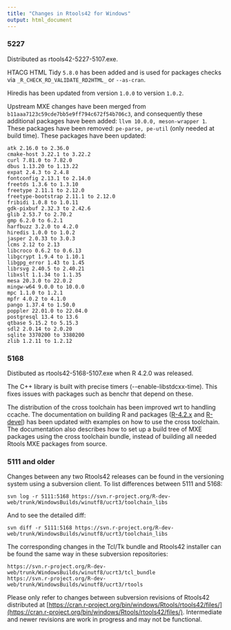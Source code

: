 ```yaml
---
title: "Changes in Rtools42 for Windows"
output: html_document
---
```


### 5227

Distributed as rtools42-5227-5107.exe.

HTACG HTML Tidy `5.8.0` has been added and is used for packages checks via
`_R_CHECK_RD_VALIDATE_RD2HTML_` or `--as-cran`.

Hiredis has been updated from version `1.0.0` to version `1.0.2`.

Upstream MXE changes have been merged from
`b11aaa7123c59cde7bb5e9ff794c672f54b706c3`, and consequently these additional
packages have been added: `llvm 10.0.0, meson-wrapper 1`. These packages have
been removed: `pe-parse, pe-util` (only needed at build time). These packages
have been updated:

```
atk 2.16.0 to 2.36.0
cmake-host 3.22.1 to 3.22.2
curl 7.81.0 to 7.82.0
dbus 1.13.20 to 1.13.22
expat 2.4.3 to 2.4.8
fontconfig 2.13.1 to 2.14.0
freetds 1.3.6 to 1.3.10
freetype 2.11.1 to 2.12.0
freetype-bootstrap 2.11.1 to 2.12.0
fribidi 1.0.8 to 1.0.11
gdk-pixbuf 2.32.3 to 2.42.6
glib 2.53.7 to 2.70.2
gmp 6.2.0 to 6.2.1
harfbuzz 3.2.0 to 4.2.0
hiredis 1.0.0 to 1.0.2
jasper 2.0.33 to 3.0.3
lcms 2.12 to 2.13
libcroco 0.6.2 to 0.6.13
libgcrypt 1.9.4 to 1.10.1
libgpg_error 1.43 to 1.45
librsvg 2.40.5 to 2.40.21
libxslt 1.1.34 to 1.1.35
mesa 20.3.0 to 22.0.2
mingw-w64 9.0.0 to 10.0.0
mpc 1.1.0 to 1.2.1
mpfr 4.0.2 to 4.1.0
pango 1.37.4 to 1.50.0
poppler 22.01.0 to 22.04.0
postgresql 13.4 to 13.6
qtbase 5.15.2 to 5.15.3
sdl2 2.0.14 to 2.0.20
sqlite 3370200 to 3380200
zlib 1.2.11 to 1.2.12
```

### 5168

Distibuted as rtools42-5168-5107.exe when R 4.2.0 was released.

The C++ library is built with precise timers (--enable-libstdcxx-time). This
fixes issues with packages such as benchr that depend on these.

The distribution of the cross toolchain has been improved wrt to handling
ccache.  The documentation on building R and packages
([R-4.2.x](https://cran.r-project.org/bin/windows/base/howto-R-4.2.html) and 
[R-devel](https://cran.r-project.org/bin/windows/base/howto-R-devel.html))
has been updated with examples on how to use the cross toolchain.  The
documentation also describes how to set up a build tree of MXE packages
using the cross toolchain bundle, instead of building all needed Rtools MXE
packages from source. 

### 5111 and older

Changes between any two Rtools42 releases can be found in the versioning
system using a subversion client.  To list differences between 5111 and
5168:

```
svn log -r 5111:5168 https://svn.r-project.org/R-dev-web/trunk/WindowsBuilds/winutf8/ucrt3/toolchain_libs
```

And to see the detailed diff:

```
svn diff -r 5111:5168 https://svn.r-project.org/R-dev-web/trunk/WindowsBuilds/winutf8/ucrt3/toolchain_libs
```

The corresponding changes in the Tcl/Tk bundle and Rtools42 installer can be
found the same way in these subversion repositories:

```
https://svn.r-project.org/R-dev-web/trunk/WindowsBuilds/winutf8/ucrt3/tcl_bundle
https://svn.r-project.org/R-dev-web/trunk/WindowsBuilds/winutf8/ucrt3/rtools
```

Please only refer to changes between subversion revisions of Rtools42 distributed at 
[https://cran.r-project.org/bin/windows/Rtools/rtools42/files/](https://cran.r-project.org/bin/windows/Rtools/rtools42/files/).
Intermediate and newer revisions are work in progress and may not be functional.

